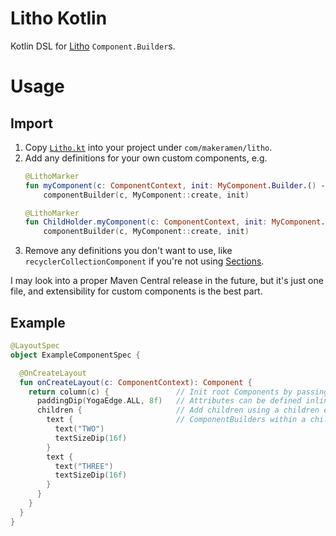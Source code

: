 # Litho Kotlin
Kotlin DSL for [Litho](https://fblitho.com) `Component.Builder`s.

# Usage

## Import
1. Copy [`Litho.kt`](https://raw.githubusercontent.com/vinc3m1/litho-kotlin/master/src/main/kotlin/com/makeramen/litho/Litho.kt) into your project under `com/makeramen/litho`.
2. Add any definitions for your own custom components, e.g.
    ```kotlin
    @LithoMarker
    fun myComponent(c: ComponentContext, init: MyComponent.Builder.() -> Unit) =
        componentBuilder(c, MyComponent::create, init)

    @LithoMarker
    fun ChildHolder.myComponent(c: ComponentContext, init: MyComponent.Builder.() -> Unit) =
        componentBuilder(c, MyComponent::create, init)
    ```
3. Remove any definitions you don't want to use, like `recyclerCollectionComponent` if you're not using [Sections](https://fblitho.com/docs/sections-intro).

I may look into a proper Maven Central release in the future, but it's just one file, and extensibility for custom components is the best part.

## Example

```kotlin
@LayoutSpec
object ExampleComponentSpec {

  @OnCreateLayout
  fun onCreateLayout(c: ComponentContext): Component {
    return column(c) {               // Init root Components by passing in the context
      paddingDip(YogaEdge.ALL, 8f)   // Attributes can be defined inline within the lambda
      children {                     // Add children using a children element
        text {                       // ComponentBuilders within a children element don't need a context
          text("TWO")
          textSizeDip(16f)
        }
        text {
          text("THREE")
          textSizeDip(16f)
        }
      }
    }
  }
}
```
